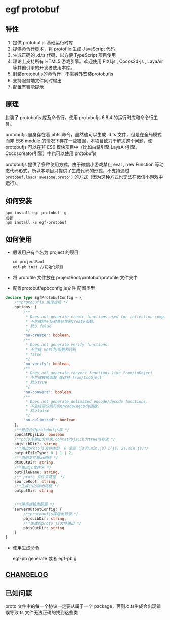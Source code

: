 # egf protobuf

## 特性


1. 提供 protobuf.js 基础运行时库
2. 提供命令行脚本，将 protofile 生成 JavaScript 代码
3. 生成正确的 .d.ts 代码，以方便 TypeScript 项目使用
5. 理论上支持所有 HTML5 游戏引擎。欢迎使用 PIXI.js , Cocos2d-js , LayaAir 等其他引擎的开发者使用本库。
6. 封装protobufjs的命令行，不需另外安装protobufjs
7. 支持服务端文件同时输出
8. 配置有智能提示

## 原理

封装了 protobufjs 库及命令行。使用 protobufjs 6.8.4 的运行时库和命令行工具。

protobufjs 自身存在着 pbts 命令，虽然也可以生成 .d.ts 文件，但是在全局模式而非 ES6 module 的情况下存在一些错误，本项目致力于解决这个问题，使 protobufjs 可以在非 ES6 模块项目中（比如白鹭引擎,LayaAir引擎，Cocoscreator引擎）中也可以使用 protobufjs 

protobufjs 提供了多种使用方式，由于微信小游戏禁止 eval , new Function 等动态代码形式，所以本项目只提供了生成代码的形式，不支持通过 ```protobuf.load('awesome.proto')``` 的方式（因为这种方式也无法在微信小游戏中运行）。


## 如何安装

```
npm install egf-protobuf -g
或者
npm install -S egf-protobuf
```

## 如何使用


+ 假设用户有个名为 project 的项目
    
    ```
    cd projectRoot
    egf-pb init //初始化项目
    ```
+ 将 protofile 文件放在 projectRoot/protobuf/protofile 文件夹中
+ 配置protobuf/epbconfig.js文件
配置类型
```ts 
declare type EgfProtobufConfig = {
    /**protobufjs 编译选项 */
    options: {
        /**
         * Does not generate create functions used for reflection compatibility.
         * 不生成用于反射兼容性的create函数。
         * 默认 false
         */
        "no-create": boolean,
        /**
         * Does not generate verify functions.
         * 不生成 verify函数和代码
         * false
         */
        "no-verify": boolean,
        /**
         * Does not generate convert functions like from/toObject
         * 不生成转换函数 像这种 from/toObject
         * 默认true
         */
        "no-convert": boolean,
        /**
         * Does not generate delimited encode/decode functions.
         * 不生成带分隔符的encode/decode函数。
         * 默认false
         */
        "no-delimited": boolean
    },
    /**是否合并protobufjs库 */
    concatPbjsLib: boolean
    /**pbjs库输出文件夹,concatPbjsLib为true时有效 */
    pbjsLibDir?: string
    /**输出protojs文件类型  0 全部（js和.min.js）1(js) 2(.min.js)*/
    outputFileType: 0 | 1 | 2,
    /**声明文件输出路径 */
    dtsOutDir: string,
    /**输出js文件名 */
    outFileName: string,
    /**.proto 文件夹路径  */
    sourceRoot: string,
    /**生成js的输出路径 */
    outputDir: string


    /**服务端输出配置 */
    serverOutputConfig: {
        /**protobufjs库输出目录 */
        pbjsLibDir: string,
        /**生成的proto js文件输出 */
        pbjsOutDir: string
    }
}
```
+ 使用生成命令

    egf-pb generate
    或者
    egf-pb g


## [CHANGELOG](packages/egf-protobuf-cli/CHANGELOG.md)


## 已知问题

proto 文件中的每一个协议一定要从属于一个 package，否则.d.ts生成会出现错误导致 ts 文件无法正确的找到这些类





